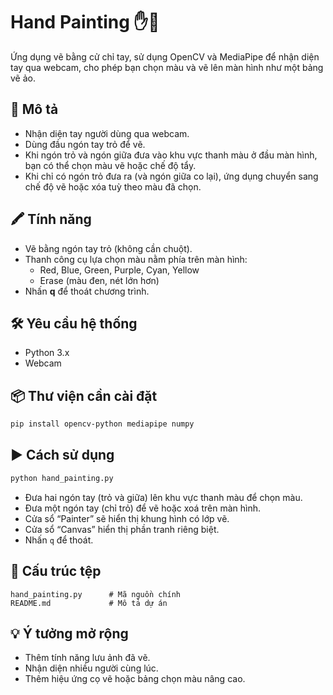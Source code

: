 # Hand Painting ✋🎨

Ứng dụng vẽ bằng cử chỉ tay, sử dụng OpenCV và MediaPipe để nhận diện tay qua webcam, cho phép bạn chọn màu và vẽ lên màn hình như một bảng vẽ ảo.

## 📌 Mô tả

- Nhận diện tay người dùng qua webcam.
- Dùng đầu ngón tay trỏ để vẽ.
- Khi ngón trỏ và ngón giữa đưa vào khu vực thanh màu ở đầu màn hình, bạn có thể chọn màu vẽ hoặc chế độ tẩy.
- Khi chỉ có ngón trỏ đưa ra (và ngón giữa co lại), ứng dụng chuyển sang chế độ vẽ hoặc xóa tuỳ theo màu đã chọn.

## 🖍️ Tính năng

- Vẽ bằng ngón tay trỏ (không cần chuột).
- Thanh công cụ lựa chọn màu nằm phía trên màn hình:
  - Red, Blue, Green, Purple, Cyan, Yellow
  - Erase (màu đen, nét lớn hơn)
- Nhấn **q** để thoát chương trình.

## 🛠️ Yêu cầu hệ thống

- Python 3.x
- Webcam

## 📦 Thư viện cần cài đặt

```bash
pip install opencv-python mediapipe numpy
```

## ▶️ Cách sử dụng

```bash
python hand_painting.py
```

- Đưa hai ngón tay (trỏ và giữa) lên khu vực thanh màu để chọn màu.
- Đưa một ngón tay (chỉ trỏ) để vẽ hoặc xoá trên màn hình.
- Cửa sổ “Painter” sẽ hiển thị khung hình có lớp vẽ.
- Cửa sổ “Canvas” hiển thị phần tranh riêng biệt.
- Nhấn `q` để thoát.

## 📁 Cấu trúc tệp

```
hand_painting.py      # Mã nguồn chính
README.md             # Mô tả dự án
```

## 💡 Ý tưởng mở rộng

- Thêm tính năng lưu ảnh đã vẽ.
- Nhận diện nhiều người cùng lúc.
- Thêm hiệu ứng cọ vẽ hoặc bảng chọn màu nâng cao.


